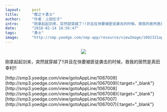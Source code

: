 ```yaml
---
layout:     post
title:      "樱之十勇士"
author:     "作者：上田伦子"
intro:      "刚拿起起剑来，突然就穿越了!!并且在快要被匪徒袭击的时候，救我的居然是真田幸村!!"
date:       "2018-02-14 16:56:47"
tags:       "勇士"
image:      "http://smp.yoedge.com/smp-app/resource/viewImage/1002321appline.png"
---
```

<div style="text-align: center">
<p><img src="http://smp.yoedge.com/smp-app/resource/viewImage/1002321appline.png"/></p>
</div>
<p class="post-meta">
<span>刚拿起起剑来，突然就穿越了!!并且在快要被匪徒袭击的时候，救我的居然是真田幸村!!</span>
</p>
[http://smp3.yoedge.com/view/gotoAppLine/1067009](http://smp3.yoedge.com/view/gotoAppLine/1067009){:target="_blank"}
[http://smp3.yoedge.com/view/gotoAppLine/1067008](http://smp3.yoedge.com/view/gotoAppLine/1067008){:target="_blank"}
[http://smp3.yoedge.com/view/gotoAppLine/1067007](http://smp3.yoedge.com/view/gotoAppLine/1067007){:target="_blank"}


